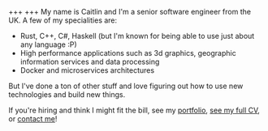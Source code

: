 +++
+++
My name is Caitlin and I'm a senior software engineer from the UK. A few of my specialities are:

* Rust, C++, C#, Haskell (but I'm known for being able to use just about any language :P)
* High performance applications such as 3d graphics, geographic information services and data processing
* Docker and microservices architectures

But I've done a ton of other stuff and love figuring out how to use new technologies and build new things.

If you're hiring and think I might fit the bill, see my <a href="/projects">portfolio</a>, <a href="/cv.pdf">see my full CV</a>, or <a href="mailto:cat@cat.bio">contact me</a>!
